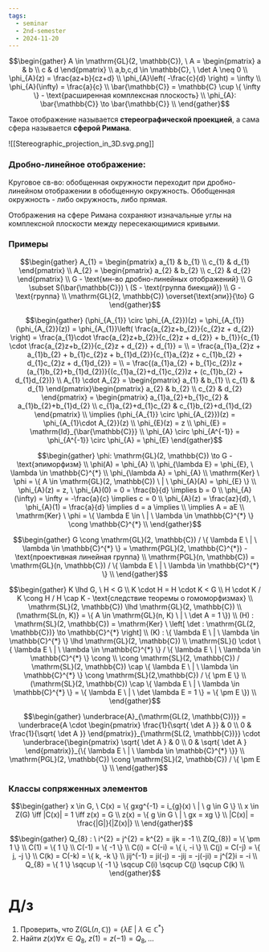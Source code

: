 ```yaml
---
tags:
  - seminar
  - 2nd-semester
  - 2024-11-20
---
```


$$\begin{gather}
A \in \mathrm{GL}(2, \mathbb{C}), \ A = \begin{pmatrix}
a & b \\
c & d
\end{pmatrix} \\
a,b,c,d \in \mathbb{C}, \ \det A \neq 0 \\
\phi_{A}(z) = \frac{az+b}{cz+d} \\
\phi_{A}\left( -\frac{c}{d} \right) = \infty \\
\phi_{A}(\infty) = \frac{a}{c} \\
\bar{\mathbb{C}} = \mathbb{C} \cup \{ \infty \} - \text{расширенная комплексная плоскость} \\
\phi_{A}: \bar{\mathbb{C}} \to \bar{\mathbb{C}} \\
\end{gather}$$

Такое отображение называется **стереографической проекцией**, а сама сфера называется **сферой Римана**.

![[Stereographic_projection_in_3D.svg.png]]

### Дробно-линейное отображение:

Круговое св-во: обобщенная окружности переходит при дробно-линейном отображении в обобщенную окружность. Обобщенная окружность - либо окружность, либо прямая.

Отображения на сфере Римана сохраняют изначальные углы на комплексной плоскости между пересекающимися кривыми.

### Примеры

$$\begin{gather}
A_{1} = \begin{pmatrix}
a_{1} & b_{1} \\
c_{1} & d_{1}
\end{pmatrix} \\
A_{2} = \begin{pmatrix}
a_{2} & b_{2} \\
c_{2} & d_{2}
\end{pmatrix} \\
G - \text{мн-во дробно-линейных отображений} \\
G \subset S(\bar{\mathbb{C}}) \ (S - \text{группа биекций}) \\
G - \text{группа} \\
\mathrm{GL}(2, \mathbb{C}) \overset{\text{эпи}}{\to} G
\end{gather}$$

$$\begin{gather}
(\phi_{A_{1}} \circ \phi_{A_{2}})(z) = \phi_{A_{1}}(\phi_{A_{2}}(z)) = \phi_{A_{1}}\left( \frac{a_{2}z+b_{2}}{c_{2}z + d_{2}} \right) = \frac{a_{1}\cdot \frac{a_{2}z+b_{2}}{c_{2}z + d_{2}} + b_{1}}{c_{1} \cdot \frac{a_{2}z+b_{2}}{c_{2}z + d_{2}} + d_{1}} = \\
= \frac{a_{1}a_{2}z + a_{1}b_{2} + b_{1}c_{2}z + b_{1}d_{2}}{c_{1}a_{2}z + c_{1}b_{2} + d_{1}c_{2}z + d_{1}d_{2}} = \\
= \frac{(a_{1}a_{2} + b_{1}c_{2})z + (a_{1}b_{2}+b_{1}d_{2})}{(c_{1}a_{2}+d_{1}c_{2})z + (c_{1}b_{2} + d_{1}d_{2})} \\
A_{1} \cdot A_{2} = \begin{pmatrix}
a_{1} & b_{1} \\
c_{1} & d_{1}
\end{pmatrix}\begin{pmatrix}
a_{2} & b_{2} \\
c_{2} & d_{2}
\end{pmatrix} = \begin{pmatrix}
a_{1}a_{2}+b_{1}c_{2} & a_{1}b_{2}+b_{1}d_{2} \\
c_{1}a_{2}+d_{1}c_{2} & c_{1}b_{2}+d_{1}d_{2}
\end{pmatrix} \\
\implies (\phi_{A_{1}} \circ \phi_{A_{2}})(z) = \phi_{A_{1}\cdot A_{2}}(z) \\
\phi_{E}(z) = z \\
\phi_{E} = \mathrm{Id}_{\bar{\mathbb{C}}} \\
\phi_{A} \circ \phi_{A^{-1}} = \phi_{A^{-1}} \circ \phi_{A} = \phi_{E}
\end{gather}$$

$$\begin{gather}
\phi: \mathrm{GL}(2, \mathbb{C}) \to G - \text{эпиморфизм} \\
\phi(A) = \phi_{A} \\
\phi_{\lambda E} = \phi_{E}, \ \lambda \in \mathbb{C}^{*} \\
\phi_{\lambda A} = \phi_{A} \\
\mathrm{Ker} \ \phi = \{ A \in \mathrm{GL}(2, \mathbb{C}) \ | \ \phi_{A}(A) = \phi_{E} \} \\
\phi_{A}(z) = z, \ \phi_{A}(0) = 0 = \frac{b}{d} \implies b = 0 \\
\phi_{A}(\infty) = \infty = -\frac{a}{c} \implies c = 0 \\
\phi_{A}(z) = \frac{az}{d}, \ \phi_{A}(1) = \frac{a}{d} \implies d = a \implies \\
\implies A = aE \\
\mathrm{Ker} \ \phi = \{ \lambda E \in \ | \ \lambda \in \mathbb{C}^{*} \} \cong \mathbb{C}^{*} \\
\end{gather}$$

$$\begin{gather}
G \cong \mathrm{GL}(2, \mathbb{C}) / \{ \lambda E \ | \ \lambda \in \mathbb{C}^{*} \} = \mathrm{PGL}(2, \mathbb{C}^{*}) - \text{проективная линейная группа} \\
\mathrm{PGL}(n, \mathbb{C}) = \mathrm{GL}(n, \mathbb{C}) / \{ \lambda E \ | \ \lambda \in \mathbb{C}^{*} \} \\
\end{gather}$$

$$\begin{gather}
K \lhd G, \ H < G \\
K \cdot H = H \cdot K < G \\
H \cdot K / K \cong H / H \cap K - \text{следствие теоремы о гомоморфизмах} \\
\mathrm{SL}(2, \mathbb{C}) \lhd \mathrm{GL}(2, \mathbb{C}) \\
(\mathrm{SL(n, K)} = \{ A \in \mathrm{GL}(n, K) \ | \ \det A = 1 \}) \\
(H) : \mathrm{SL}(2, \mathbb{C}) = \mathrm{Ker} \ \left[ \det : \mathrm{GL(2, \mathbb{C})} \to \mathbb{C}^{*} \right] \\
(K) : \{ \lambda E \ | \ \lambda \in \mathbb{C}^{*} \} \lhd \mathrm{GL}(2, \mathbb{C}) \\
\mathrm{SL}() \cdot \{ \lambda E \ | \ \lambda \in \mathbb{C}^{*} \} / \{ \lambda E \ | \ \lambda \in \mathbb{C}^{*} \} \cong \\
\cong \mathrm{SL}(2, \mathbb{C}) / \mathrm{SL}(2, \mathbb{C}) \cap \{ \lambda E \ | \ \lambda \in \mathbb{C}^{*} \} \cong \mathrm{SL}(2,\mathbb{C}) / \{ \pm E \} \\
(\mathrm{SL}(2, \mathbb{C}) \cap \{ \lambda E \ | \ \lambda \in \mathbb{C}^{*} \} = \{ \lambda E \ | \ \det \lambda E = 1 \} = \{ \pm E \}) \\
\end{gather}$$

$$\begin{gather}
\underbrace{A}_{\mathrm{GL(2, \mathbb{C})}} = \underbrace{A \cdot \begin{pmatrix}
\frac{1}{\sqrt{ \det A }} & 0 \\
0 & \frac{1}{\sqrt{ \det A }}
\end{pmatrix}}_{\mathrm{SL(2, \mathbb{C})}} \cdot \underbrace{\begin{pmatrix}
\sqrt{ \det A } & 0 \\
0 & \sqrt{ \det A }
\end{pmatrix}}_{\{ \lambda E \ | \ \lambda \in \mathbb{C}^{*} \}} \\
\mathrm{PGL}(2, \mathbb{C}) \cong \mathrm{SL}(2, \mathbb{C}) / \{ \pm E \} \\
\end{gather}$$

### Классы сопряженных элементов

$$\begin{gather}
x \in G, \ C(x) = \{ gxg^{-1} = i_{g}(x) \ | \ g \in G \} \\
x \in Z(G) \iff |C(x)| = 1 \iff z(x) = G \\
z(x) = \{ g \in G \ | \  gx = xg \} \\
|C(x)| = \frac{|G|}{|Z(x)|} \\
\end{gather}$$

$$\begin{gather}
Q_{8} : \ i^{2} = j^{2} = k^{2} = ijk = -1 \\
Z(Q_{8}) = \{ \pm 1 \} \\
C(1) = \{ 1 \} \\
C(-1) = \{ -1 \} \\
C(i) = C(-i) = \{ i, -i \} \\
C(j) = C(-j) = \{ j, -j \} \\
C(k) = C(-k) = \{ k, -k \} \\
jij^{-1} = ji(-j) = -jij = -j(-ji) = j^{2}i = -i \\
Q_{8} = \{ 1 \} \sqcup \{ -1 \} \sqcup C(i) \sqcup C(j) \sqcup C(k) \\
\end{gather}$$

# Д/з

1. Проверить, что $\mathrm{Z}(\mathrm{GL}(n, \mathbb{C})) = \{ \lambda E \ | \ \lambda \in \mathbb{C}^{*} \}$
2. Найти $z(x) \forall x \in Q_{8}, \ z(1) = z(-1) = Q_{8}, \dots$